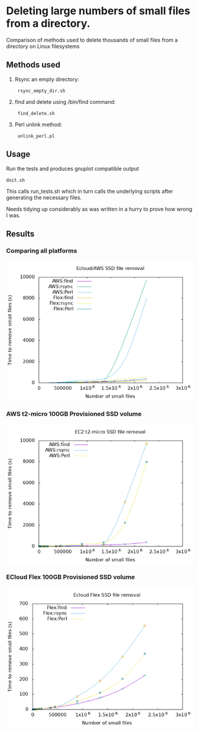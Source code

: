 # Deleting large numbers of small files from a directory.

Comparison of methods used to delete thousands of small files from a directory on Linux filesystems

## Methods used

1. Rsync an empty directory:
      
        rsync_empty_dir.sh

2. find and delete using /bin/find command:

        find_delete.sh

3. Perl unlink method:

        unlink_perl.pl

## Usage

Run the tests and produces gnuplot compatible output

    doit.sh

This calls run_tests.sh which in turn calls the underlying scripts after generating the necessary files.

Needs tidying up considerably as was written in a hurry to prove how wrong I was.

## Results

### Comparing all platforms

![Small file deletion platform comparison](deleting_small_files_all.png "Deletion of small files multi-platform")

### AWS t2-micro 100GB Provisioned SSD volume

![Small file deletion AWS](deleting_small_files_aws.png "Deletion of small files AWS")

### ECloud Flex 100GB Provisioned SSD volume

![Small file deletion Flex](deleting_small_files_flex.png "Deletion of small files Flex")
